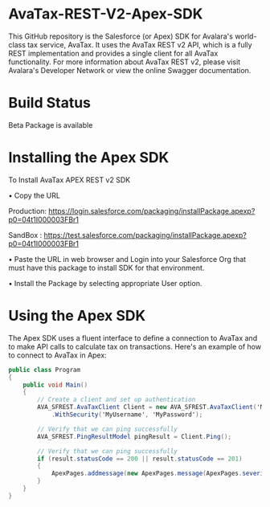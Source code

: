 # AvaTax-REST-V2-Apex-SDK

This GitHub repository is the Salesforce (or Apex) SDK for Avalara's world-class tax service, AvaTax. It uses the AvaTax REST v2 API, which is a fully REST implementation and provides a single client for all AvaTax functionality. For more information about AvaTax REST v2, please visit Avalara's Developer Network or view the online Swagger documentation.

# Build Status

Beta Package is available

# Installing the Apex SDK

To Install AvaTax APEX REST v2 SDK 

• Copy the URL 

Production: https://login.salesforce.com/packaging/installPackage.apexp?p0=04t1I000003FBr1

SandBox : https://test.salesforce.com/packaging/installPackage.apexp?p0=04t1I000003FBr1

• Paste the URL in web browser and Login into your Salesforce Org that must have this package to install SDK for that environment.

• Install the Package by selecting appropriate User option. 


# Using the Apex SDK

The Apex SDK uses a fluent interface to define a connection to AvaTax and to make API calls to calculate tax on transactions. Here's an example of how to connect to AvaTax in Apex:

```csharp
public class Program
{
    public void Main()
    {
        // Create a client and set up authentication
        AVA_SFREST.AvaTaxClient Client = new AVA_SFREST.AvaTaxClient('MyTestApp', '1.0', AVA_SFREST.Environment.MachineName, AVA_SFREST.AvaTaxEnvironment.Sandbox)
            .WithSecurity('MyUsername', 'MyPassword');

        // Verify that we can ping successfully
        AVA_SFREST.PingResultModel pingResult = Client.Ping();

        // Verify that we can ping successfully
        if (result.statusCode == 200 || result.statusCode == 201)
        {
            ApexPages.addmessage(new ApexPages.message(ApexPages.severity.SUCCESS, 'Connected to AvaTax'));
        }
    }
}
```
